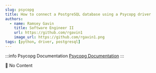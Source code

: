 ```yaml
---
slug: psycopg
title: How to connect a PostgreSQL database using a Psycopg driver
authors:
  - name: Ramsey Gavin
    title: Software Engineer II
    url: https://github.com/rgavin1
    image_url: https://github.com/rgavin1.png
tags: [python, driver, postgresql]
---
```


:::info Psycopg Documentation
[Psycopg Documentation](https://www.psycopg.org/docs/)
:::

🚧 No Content